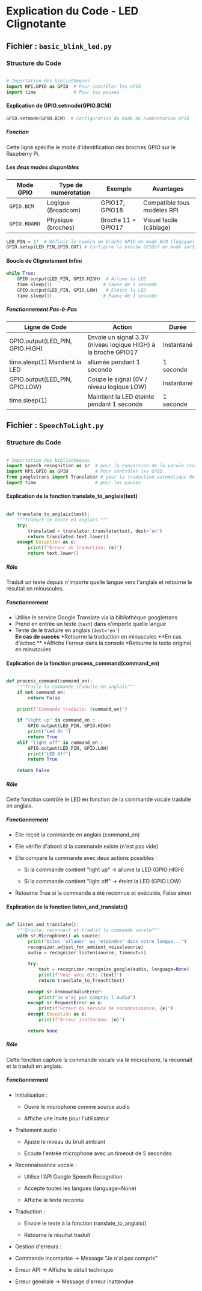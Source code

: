 # Explication du Code - LED Clignotante

## Fichier : `basic_blink_led.py`

### Structure du Code

```python

# Importation des bibliothèques
import RPi.GPIO as GPIO  # Pour contrôler les GPIO
import time              # Pour les pauses
```
#### Explication de GPIO.setmode(GPIO.BCM)
```python
GPIO.setmode(GPIO.BCM)  # Configuration du mode de numérotation GPIO
```
##### Fonction
Cette ligne spécifie le mode d'identification des broches GPIO sur le Raspberry Pi.

##### Les deux modes disponibles
| Mode GPIO       | Type de numérotation | Exemple            | Avantages                     |
|-----------------|----------------------|--------------------|-------------------------------|
| `GPIO.BCM`      | Logique (Broadcom)   | GPIO17, GPIO18     |  Compatible tous modèles RPi  |
| `GPIO.BOARD`    | Physique (broches)   | Broche 11 = GPIO17 | Visuel facile (câblage)       |
```python
LED_PIN = 17  # Définit le numéro de broche GPIO en mode BCM (logique)
GPIO.setup(LED_PIN,GPIO.OUT) # Configure la broche GPIO17 en mode sortie
```
#### Boucle de Clignotement Infini
```python
while True:
    GPIO.output(LED_PIN, GPIO.HIGH)  # Allume la LED
    time.sleep(1)                   # Pause de 1 seconde
    GPIO.output(LED_PIN, GPIO.LOW)   # Éteint la LED
    time.sleep(1)                   # Pause de 1 seconde
```
##### Fonctionnement Pas-à-Pas
| Ligne de Code                  | Action	                                                        |Durée       |
|--------------------------------|------------------------------------------------------------------|------------|
| GPIO.output(LED_PIN, GPIO.HIGH)| Envoie un signal 3.3V (niveau logique HIGH) à la broche GPIO17	| Instantané |
| time.sleep(1)	Maintient la LED | allumée pendant 1 seconde	                                    | 1 seconde  |
| GPIO.output(LED_PIN, GPIO.LOW) | Coupe le signal (0V / niveau logique LOW)	                    | Instantané |
| time.sleep(1)	                 | Maintient la LED éteinte pendant 1 seconde	                    |  1 seconde |
## Fichier : `SpeechToLight.py`

### Structure du Code

```python

# Importation des bibliothèques
import speech_recognition as sr  # pour la conversion de la parole (voix) en texte
import RPi.GPIO as GPIO          # Pour contrôler les GPIO
from googletrans import Translator # pour la traduction automatique de texte
import time                      # pour les pauses
```
#### Explication de la fonction translate_to_anglais(text)

```python

def translate_to_anglais(text):
    """Traduit le texte en anglais """
    try:
        translated = translator.translate(text, dest='en')  
        return translated.text.lower()                     
    except Exception as e:
        print(f"Erreur de traduction: {e}")
        return text.lower()                                

```

##### Rôle 
Traduit un texte depuis n'importe quelle langue vers l'anglais et retourne le résultat en minuscules.

##### Fonctionnement 

* Utilise le service Google Translate via la bibliothèque googletrans  
* Prend en entrée un texte (`text`) dans n'importe quelle langue  
* Tente de le traduire en anglais (`dest='en'`)  
**En cas de succès** 
  *Retourne la traduction en minuscules 
**En cas d'échec  ** 
  *Affiche l'erreur dans la console
  *Retourne le texte original en minuscules
  
#### Explication de la fonction process_command(command_en)

```python

def process_command(command_en):
    """Traite la commande traduite en anglais"""
    if not command_en:
        return False
    
    print(f"Commande traduite: {command_en}")
    
    if "light up" in command_en :
        GPIO.output(LED_PIN, GPIO.HIGH)
        print("Led On ")
        return True
    elif "light off" in command_en :
        GPIO.output(LED_PIN, GPIO.LOW)
        print("LED Off")
        return True
    
    return False                               

```
##### Rôle
Cette fonction contrôle le LED en fonction de la  commande vocale traduite en anglais.

##### Fonctionnement

 * Elle reçoit la commande en anglais (command_en) 

 * Elle vérifie d'abord si la commande existe (n'est pas vide)

 * Elle compare la commande avec deux actions possibles :

   * Si la commande contient "light up" → allume la LED (GPIO.HIGH)

   * Si la commande contient "light off" → éteint la LED (GPIO.LOW)

 * Retourne True si la commande a été reconnue et exécutée, False sinon

#### Explication de la fonction listen_and_translate()

```python

def listen_and_translate():
    """Ecoute, reconnait et traduit la commande vocale"""
    with sr.Microphone() as source:
        print("Dites 'allumer' ou 'eteindre' dans votre langue...")
        recognizer.adjust_for_ambient_noise(source)
        audio = recognizer.listen(source, timeout=5)
        
        try:
            text = recognizer.recognize_google(audio, language=None)
            print(f"Vous avez dit: {text}")
            return translate_to_french(text)
            
        except sr.UnknownValueError:
            print("Je n'ai pas compris l'audio")
        except sr.RequestError as e:
            print(f"Erreur du service de reconnaissance; {e}")
        except Exception as e:
            print(f"Erreur inattendue: {e}")
        
        return None                             

```

##### Rôle
Cette fonction capture la commande vocale via le microphone, la reconnaît et la traduit en anglais.

##### Fonctionnement

 * Initialisation :

   * Ouvre le microphone comme source audio

   * Affiche une invite pour l'utilisateur

 * Traitement audio :

   * Ajuste le niveau du bruit ambiant

   * Écoute l'entrée microphone avec un timeout de 5 secondes

 * Reconnaissance vocale :

   * Utilise l'API Google Speech Recognition

   * Accepte toutes les langues (language=None)

   * Affiche le texte reconnu

 * Traduction :

   * Envoie le texte à la fonction translate_to_anglais()

   * Retourne le résultat traduit
 * Gestion d'erreurs :

  * Commande incomprise → Message "Je n'ai pas compris"

  * Erreur API → Affiche le détail technique

  * Erreur générale → Message d'erreur inattendue
```

